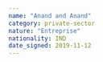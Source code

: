 ```yaml
---
name: "Anand and Anand"
category: private-sector
nature: "Entreprise"
nationality: IND
date_signed: 2019-11-12
---
```

